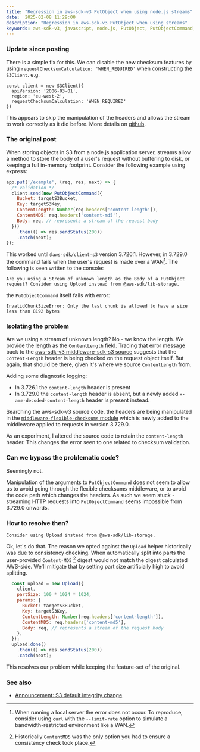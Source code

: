 ```yaml
---
title: "Regression in aws-sdk-v3 PutObject when using node.js streams"
date:  2025-02-08 11:29:00
description: "Regression in aws-sdk-v3 PutObject when using streams"
keywords: aws-sdk-v3, javascript, node.js, PutObject, PutObjectCommand, streams, express, regression, middleware-flexible-checksums
---
```


### Update since posting

There is a simple fix for this. We can disable the new checksum features by using `requestChecksumCalculation: 'WHEN_REQUIRED'` when constructing the `S3Client`. e.g.
```
const client = new S3Client({
  apiVersion: '2006-03-01',
  region: 'eu-west-2',
  requestChecksumCalculation: 'WHEN_REQUIRED'
})
```

This appears to skip the manipulation of the headers and allows the stream to work correctly as it did before. More details on [github](https://github.com/aws/aws-sdk-js-v3/issues/6810).

### The original post

When storing objects in S3 from a node.js application server, streams allow a method to store the body of a user's request without buffering to disk, or keeping a full in-memory footprint. Consider the following example using express:

```javascript
app.put('/example', (req, res, next) => {
  /* validation */
  client.send(new PutObjectCommand({
    Bucket: targetS3Bucket,
    Key: targetS3Key,
    ContentLength: Number(req.headers['content-length']),
    ContentMD5: req.headers['content-md5'],
    Body: req, // represents a stream of the request body
  }))
    .then(() => res.sendStatus(200))
    .catch(next);
});
```

This worked until `@aws-sdk/client-s3` version 3.726.1. However, in 3.729.0 the command fails when the user's request is made over a WAN[^1]. The following is seen written to the console:
```plaintext
Are you using a Stream of unknown length as the Body of a PutObject request? Consider using Upload instead from @aws-sdk/lib-storage.
```
the `PutObjectCommand` itself fails with error:
```
InvalidChunkSizeError: Only the last chunk is allowed to have a size less than 8192 bytes
```

### Isolating the problem

Are we using a stream of unknown length? No - we know the length. We provide the length as the `ContentLength` field. Tracing that error message back to the [aws-sdk-v3 middleware-sdk-s3 source](https://github.com/aws/aws-sdk-js-v3/blob/376b453aecbc3309def497d4eeddd983a1a4f44a/packages/middleware-sdk-s3/src/check-content-length-header.ts#L32) suggests that the `Content-Length` header is being checked on the request object itself. But again, that should be there, given it's where we source `ContentLength` from.

Adding some diagnostic logging:
* In 3.726.1 the `content-length` header is present
* In 3.729.0 the `content-length` header is absent, but a newly added `x-amz-decoded-content-length` header is present instead.

Searching the aws-sdk-v3 source code, the headers are being manipulated in the [`middleware-flexible-checksums` module](https://github.com/aws/aws-sdk-js-v3/blob/376b453aecbc3309def497d4eeddd983a1a4f44a/packages/middleware-flexible-checksums/src/flexibleChecksumsMiddleware.ts#L129) which is newly added to the middleware applied to requests in version 3.729.0.

As an experiment, I altered the source code to retain the `content-length` header. This changes the error seen to one related to checksum validation.

### Can we bypass the problematic code?

Seemingly not.

Manipulation of the arguments to `PutObjectCommand` does not seem to allow us to avoid going through the flexible checksums middleware, or to avoid the code path which changes the headers. As such we seem stuck - streaming HTTP requests into `PutObjectCommand` seems impossible from 3.729.0 onwards.

### How to resolve then?

```
Consider using Upload instead from @aws-sdk/lib-storage.
```

Ok, let's do that. The reason we opted against the `Upload` helper historically was due to consistency checking. When automatically split into parts the user-provided `Content-MD5` [^2] digest would not match the digest calculated AWS-side. We'll mitigate that by setting part size artificially high to avoid splitting.

```javascript
  const upload = new Upload({
    client,
    partSize: 100 * 1024 * 1024,
    params: {
      Bucket: targetS3Bucket,
      Key: targetS3Key,
      ContentLength: Number(req.headers['content-length']),
      ContentMD5: req.headers['content-md5'],
      Body: req, // represents a stream of the request body
    },
  });
  upload.done()
    .then(() => res.sendStatus(200))
    .catch(next);
```

This resolves our problem while keeping the feature-set of the original.

### See also
* [Announcement: S3 default integrity change](https://github.com/aws/aws-sdk-js-v3/issues/6810)

[^1]: When running a local server the error does not occur. To reproduce, consider using `curl` with the `--limit-rate` option to simulate a bandwidth-restricted environment like a WAN.
[^2]: Historically `ContentMD5` was the only option you had to ensure a consistency check took place.
